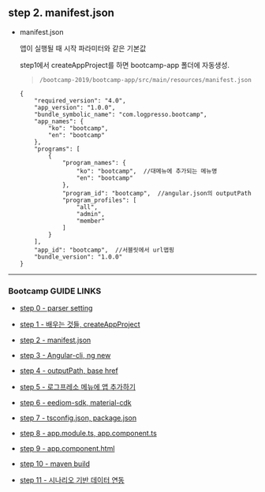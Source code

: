## step 2. manifest.json

- manifest.json

	앱이 실행될 때 시작 파라미터와 같은 기본값

	step1에서 createAppProject를 하면 bootcamp-app 폴더에 자동생성.

	>`/bootcamp-2019/bootcamp-app/src/main/resources/manifest.json`

	```
	{
		"required_version": "4.0",
		"app_version": "1.0.0",
		"bundle_symbolic_name": "com.logpresso.bootcamp",
		"app_names": {
			"ko": "bootcamp",
			"en": "bootcamp"
		},
		"programs": [
			{
				"program_names": {
					"ko": "bootcamp",  //대메뉴에 추가되는 메뉴명
					"en": "bootcamp"  
				},
				"program_id": "bootcamp",  //angular.json의 outputPath
				"program_profiles": [
					"all",
					"admin",
					"member"
				]
			}
		],
		"app_id": "bootcamp",  //서블릿에서 url맵핑
		"bundle_version": "1.0.0"
	}
	```

---
### Bootcamp GUIDE LINKS
* [step 0 - parser setting](step0.md)
	
* [step 1 - 배우는 것들, createAppProject](step1.md)

* [step 2 - manifest.json](step2.md)

* [step 3 - Angular-cli, ng new](step3.md)

* [step 4 - outputPath, base href](step4.md)

* [step 5 - 로그프레소 메뉴에 앱 추가하기](step5.md)

* [step 6 - eediom-sdk, material-cdk](step6.md)

* [step 7 - tsconfig.json, package.json](step7.md)

* [step 8 - app.module.ts, app.component.ts](step8.md)

* [step 9 - app.component.html](step9.md)

* [step 10 - maven build](step10.md)

* [step 11 - 시나리오 기반 데이터 연동](step11.md)